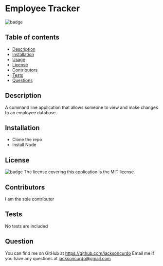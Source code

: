 # Employee Tracker
  ![badge](https://img.shields.io/badge/license-MIT-blue)

  ## Table of contents
  - [Description](#description)
  - [Installation](#installation)
  - [Usage](#usage)
  - [License](#license)
  - [Contributors](#contributors)
  - [Tests](#tests)
  - [Questions](#questions)

  ## Description
  A command line application that allows someone to view and make changes to an employee database.

  ## Installation
  - Clone the repo 
  - Install Node 
  
  ## License
  ![badge](https://img.shields.io/badge/license-MIT-blue)
  The license covering this application is the MIT license.

  ## Contributors
  I am the sole contributor 

  ## Tests
  No tests are included

  ## Question
  You can find me on GitHub at https://github.com/jacksoncurdo
  Email me if you have any questions at jacksoncurdo@gmail.com
